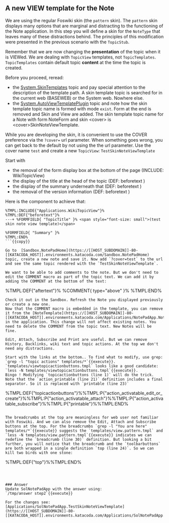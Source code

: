 <!-- Scenario text goes here -->
## A new VIEW template for the Note
We are using the regular Foswiki skin (the `pattern` skin). The `pattern` skin displays many options that are marginal and distracting to the functioning of the Note application. In this step you will define a skin for the `NoteType` that leaves many of these distractions behind. The principles of this modification were presented in the previous scenario with the `TopicStub`.

Remember that we are now changing the **presentation** of the topic when it is VIEWed. We are dealing with `TopicView` templates, not `TopicTemplates`. `TopicTemplates` contain default topic **content** at the time the topic is created. 

Before you proceed, reread:
*  the [System.SkinTemplates](https://[[HOST_SUBDOMAIN]]-80-[[KATACODA_HOST]].environments.katacoda.com/System.SkinTemplates) topic and pay special attention to the description of the template path. A skin template topic is searched for in the current web (BASEWEB) or the System web. Nowhere else.
* the [System.AutoViewTemplatePlugin](https://[[HOST_SUBDOMAIN]]-80-[[KATACODA_HOST]].environments.katacoda.com/System.AutoViewTemplatePlugin) topic and note how the skin template topic name is formed with mode `exist`. Form at the end is removed and Skin and View are added. The skin template topic name for a Note with form NoteForm and skin &lt;cover> is &lt;cover>SkinNoteViewTemplate.

While you are developing the skin, it is convenient to use the COVER preference via the `?cover=` url parameter. When something goes wrong, you can get back to the default by not using the the url parameter. Use the cover name `test` and create a new `TopicView`:  `TestSkinNoteViewTemplate`

Start with 
* the removal of the form display box at the bottom of the page (INCLUDE: WikiTopicView)
* the display of the title at the head of the topic (DEF: beforetext )
* the display of the summary underneath that (DEF: beforetext )
* the removal of the version information (DEF: beforetext )

Here is the component to achieve that:
```
%TMPL:INCLUDE{"Applications.WikiTopicView"}%
%TMPL:DEF{"beforetext"}%
---+ %FORMFIELD{ "TopicTitle" }% <span style="font-size: small">(test skin note view template)</span>

%FORMFIELD{ "Summary" }%
%TMPL:END%
```{{copy}}

Go to  [Sandbox.NotePadHome](https://[[HOST_SUBDOMAIN]]-80-[[KATACODA_HOST]].environments.katacoda.com/Sandbox.NotePadHome) topic, create a new note and save it. Now add `?cover=test` to the url and see the same topic rendered with the `TestSkinNoteViewTemplate`.

We want to be able to add comments to the note. But we don't need to edit the COMMENT macro as part of the topic text. We can add it by adding the COMMENT at the bottom of the text:
```
%TMPL:DEF{"aftertext"}%
%COMMENT{ type="above" }%
%TMPL:END%
```{{copy}}
Check it out in the Sandbox. Refresh the Note you displayed previously or create a new one. 
Now that the COMMENT macro is embedded in the template, you can remove it from the [NoteTemplate](https://[[HOST_SUBDOMAIN]]-80-[[KATACODA_HOST]].environments.katacoda.com/Applications/NotePadApp.NoteTemplate) in the application. This change will not affect existing notes. You need to delete the COMMENT from the topic text. New Notes will be fine.

Edit, Attach, Subscribe and Print are useful. But we can remove History, Backlinks, wiki text and topic actions. At the top we don't need any distractions. 

Start with the links at the bottom.. To find what to modify, use grep:
`grep -l "topic actions" templates/*`{{execute}}.
`templates/viewtopicactionbuttons.tmpl` looks like a good candidate:
`less -N templates/viewtopicactionbuttons.tmpl`{{execute}}.
Bingo ! Modifying `topicactionbuttons (line 1)` will do the trick. Note that the `action_printable (line 21)` definition includes a final separator. So it is replaced with `printable (line 23)`
```
%TMPL:DEF{"topicactionbuttons"}%%TMPL:P{"action_activatable_edit_or_create"}%%TMPL:P{"action_activatable_attach"}%%TMPL:P{"action_activatable_subscribe"}%%TMPL:P{"printable"}%%TMPL:END%
```{{copy}}

The breadcrumbs at the top are meaningless for web user not familiar with Foswiki. And we can also remove the Edit, Attach and Subscribe buttons at the top. For the breadcrumbs `grep -l "You are here" templates/*`{{execute}} suggests the `templates/view.pattern.tmpl` and `less -N templates/view.pattern.tmpl`{{execute}} indicates we can redefine the `breadcrumb (line 30)` definition. But looking a bit further, you will notice that the breadcrumb and the `toolbarbuttons` are both wrapped in a single definition `top (line 24)`. So we can kill two birds with one stone:

```
%TMPL:DEF{"top"}%%TMPL:END%
```{{copy}}



### Answer
Update SolNotePadApp with the answer using:
`/tmp/answer step2`{{execute}}

For the changes see: [Applications/SolNotePadApp.TestSkinNoteViewTemplate](https://[[HOST_SUBDOMAIN]]-80-[[KATACODA_HOST]].environments.katacoda.com/Applications/SolNotePadApp.TestSkinNoteViewTemplate)





